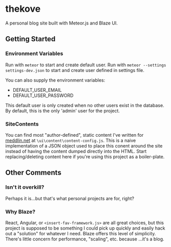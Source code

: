 # thekove
A personal blog site built with Meteor.js and Blaze UI. 

## Getting Started
### Environment Variables
Run with ```meteor``` to start and create default user.
Run with ```meteor --settings settings-dev.json``` to start and create user defined in settings file.

You can also supply the environment variables:
- DEFAULT_USER_EMAIL
- DEFAULT_USER_PASSWORD

This default user is only created when no other users exist in the database. By default, this is the only 'admin' user for the project.

### SiteContents
You can find most "author-defined", static content I've written for [meddlin.net](http://meddlin.net) at ```\ui\content\content-config.js```. This is a naive implementation of a JSON object used to place this conent around the site instead of having the content dumped directly into the HTML. Start replacing/deleting content here if you're using this project as a boiler-plate.

## Other Comments
### Isn't it overkill?
Perhaps it is...but that's what personal projects are for, right?

### Why Blaze?
React, Angular, or ```<insert-fav-framework.js>``` are all great choices, but this project is supposed to be something I could pick up quickly and easily hack out a "solution" for whatever I need. Blaze offers this level of simplicity. There's little concern for performance, "scaling", etc. because ...it's a blog.
